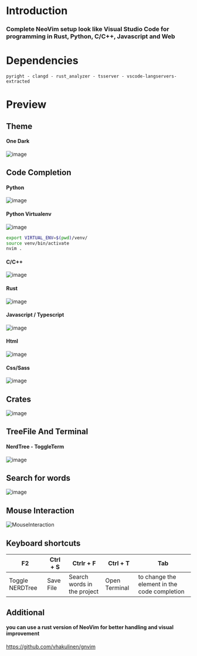 # Introduction
### Complete NeoVim setup look like Visual Studio Code for programming in Rust, Python, C/C++, Javascript and Web
# Dependencies
```
pyright - clangd - rust_analyzer - tsserver - vscode-langservers-extracted
```
# Preview
## Theme
#### One Dark

![image](https://user-images.githubusercontent.com/59105868/139554329-8b6abf25-6d51-49ae-9f63-ddf20dd6ba02.png)

## Code Completion
#### Python

![image](https://user-images.githubusercontent.com/59105868/139554350-43cc3023-4d8b-4726-baf2-8dcb0d9f3258.png)

#### Python Virtualenv

![image](https://user-images.githubusercontent.com/59105868/139590020-91996d48-64c8-47f7-8e71-817d4a3b0c7d.png)

```sh
export VIRTUAL_ENV=$(pwd)/venv/
source venv/bin/activate
nvim .
```
#### C/C++

![image](https://user-images.githubusercontent.com/59105868/139554520-b517eae8-7a58-47a8-a981-555664a62add.png)

#### Rust
![image](https://user-images.githubusercontent.com/59105868/139554779-a5e89801-b785-47b5-8bdf-caf1bb4cb8be.png)

#### Javascript / Typescript

![image](https://user-images.githubusercontent.com/59105868/139554858-2ef8de1b-4981-4444-9cb3-9df42ffaa348.png)

#### Html

![image](https://user-images.githubusercontent.com/59105868/139554899-0b4ff064-2afa-477a-bbaa-b199adcb67ff.png)

#### Css/Sass

![image](https://user-images.githubusercontent.com/59105868/139554949-bf113d3e-f85a-4b22-9d9f-589d202657d6.png)

## Crates

![image](https://user-images.githubusercontent.com/59105868/139554993-13ea595d-2020-4b42-abfa-ee2ec192248b.png)

## TreeFile And Terminal

#### NerdTree - ToggleTerm

![image](https://user-images.githubusercontent.com/59105868/139555061-7ccd1b34-12c8-4f6b-8e25-5f8649552288.png)

## Search for words

![image](https://user-images.githubusercontent.com/59105868/139555110-1f393d39-7128-4f40-b8c7-5158ca4a813a.png)

## Mouse Interaction

![MouseInteraction](https://user-images.githubusercontent.com/59105868/139555696-c9162701-a004-4e21-ac9c-531a5eecd053.gif)

## Keyboard shortcuts

| F2| Ctrl + S| Ctrlr + F | Ctrl + T | Tab |
| ----- | ---- | ---- | ---- | ---- | 
| Toggle NERDTree | Save File | Search words in the project | Open Terminal | to change the element in the code completion |

## Additional

#### you can use a rust version of NeoVim for better handling and visual improvement
https://github.com/vhakulinen/gnvim
